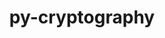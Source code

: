 ---
title: "py-cryptography"
layout: cache
categories: [package, develop]
meta: {"versions": ["2.7", "38.0.1", "40.0.2"], "compilers": ["gcc@=11.1.0", "gcc@=7.5.0", "oneapi@=2023.1.0", "oneapi@=2023.2.0"], "oss": ["ubuntu18.04", "ubuntu20.04"], "platforms": ["linux"], "targets": ["ppc64le", "x86_64", "x86_64_v3"], "stacks": ["e4s", "e4s-oneapi", "e4s-power", "radiuss", "root"], "num_specs": 66, "num_specs_by_stack": {"root": 66, "radiuss": 53, "e4s-power": 5, "e4s-oneapi": 4, "e4s": 4}}
spec_details: [{"hash": "zbwt7eti6lsv3o7m36etfzhiilw6emqt", "compiler": "gcc@=7.5.0", "versions": ["2.7"], "os": "ubuntu18.04", "platform": "linux", "target": "x86_64", "variants": ["~idna"], "stacks": ["root", "radiuss"], "size": "-", "tarball": "https://binaries.spack.io/develop/build_cache/linux-ubuntu18.04-x86_64/gcc-7.5.0/py-cryptography-2.7/linux-ubuntu18.04-x86_64-gcc-7.5.0-py-cryptography-2.7-zbwt7eti6lsv3o7m36etfzhiilw6emqt.spack"}, {"hash": "4lucr7ifxjp6rvqke3nlm45o6p7gdfyf", "compiler": "gcc@=7.5.0", "versions": ["2.7"], "os": "ubuntu18.04", "platform": "linux", "target": "x86_64", "variants": ["build_system=python_pip", "~idna"], "stacks": ["root", "radiuss"], "size": "-", "tarball": "https://binaries.spack.io/develop/build_cache/linux-ubuntu18.04-x86_64/gcc-7.5.0/py-cryptography-2.7/linux-ubuntu18.04-x86_64-gcc-7.5.0-py-cryptography-2.7-4lucr7ifxjp6rvqke3nlm45o6p7gdfyf.spack"}, {"hash": "2rdosk5nnsgqktasi5gpkmfpgwphjqri", "compiler": "gcc@=7.5.0", "versions": ["2.7"], "os": "ubuntu18.04", "platform": "linux", "target": "x86_64", "variants": ["~idna"], "stacks": ["root", "radiuss"], "size": "-", "tarball": "https://binaries.spack.io/develop/build_cache/linux-ubuntu18.04-x86_64/gcc-7.5.0/py-cryptography-2.7/linux-ubuntu18.04-x86_64-gcc-7.5.0-py-cryptography-2.7-2rdosk5nnsgqktasi5gpkmfpgwphjqri.spack"}, {"hash": "4kstad4podayksuoxjhyltdvrhxopb7m", "compiler": "gcc@=7.5.0", "versions": ["2.7"], "os": "ubuntu18.04", "platform": "linux", "target": "x86_64", "variants": ["~idna"], "stacks": ["root", "radiuss"], "size": "-", "tarball": "https://binaries.spack.io/develop/build_cache/linux-ubuntu18.04-x86_64/gcc-7.5.0/py-cryptography-2.7/linux-ubuntu18.04-x86_64-gcc-7.5.0-py-cryptography-2.7-4kstad4podayksuoxjhyltdvrhxopb7m.spack"}, {"hash": "5rwm4qsqcpb6klgk72elc34wfel5k3eb", "compiler": "gcc@=7.5.0", "versions": ["2.7"], "os": "ubuntu18.04", "platform": "linux", "target": "x86_64", "variants": ["~idna"], "stacks": ["root", "radiuss"], "size": "-", "tarball": "https://binaries.spack.io/develop/build_cache/linux-ubuntu18.04-x86_64/gcc-7.5.0/py-cryptography-2.7/linux-ubuntu18.04-x86_64-gcc-7.5.0-py-cryptography-2.7-5rwm4qsqcpb6klgk72elc34wfel5k3eb.spack"}, {"hash": "zltg5jcqlpxqz7q7ocgv33soiw7zpkcg", "compiler": "gcc@=7.5.0", "versions": ["2.7"], "os": "ubuntu18.04", "platform": "linux", "target": "x86_64", "variants": ["~idna"], "stacks": ["root", "radiuss"], "size": "-", "tarball": "https://binaries.spack.io/develop/build_cache/linux-ubuntu18.04-x86_64/gcc-7.5.0/py-cryptography-2.7/linux-ubuntu18.04-x86_64-gcc-7.5.0-py-cryptography-2.7-zltg5jcqlpxqz7q7ocgv33soiw7zpkcg.spack"}, {"hash": "znw2we6ty74tqqib4qbut7f6ncroxvao", "compiler": "gcc@=7.5.0", "versions": ["2.7"], "os": "ubuntu18.04", "platform": "linux", "target": "x86_64", "variants": ["build_system=python_pip", "~idna"], "stacks": ["root", "radiuss"], "size": "-", "tarball": "https://binaries.spack.io/develop/build_cache/linux-ubuntu18.04-x86_64/gcc-7.5.0/py-cryptography-2.7/linux-ubuntu18.04-x86_64-gcc-7.5.0-py-cryptography-2.7-znw2we6ty74tqqib4qbut7f6ncroxvao.spack"}, {"hash": "ogmgf6af3diblcbzbojnwlgvlipdxcpr", "compiler": "gcc@=7.5.0", "versions": ["2.7"], "os": "ubuntu18.04", "platform": "linux", "target": "x86_64", "variants": ["~idna"], "stacks": ["root", "radiuss"], "size": "-", "tarball": "https://binaries.spack.io/develop/build_cache/linux-ubuntu18.04-x86_64/gcc-7.5.0/py-cryptography-2.7/linux-ubuntu18.04-x86_64-gcc-7.5.0-py-cryptography-2.7-ogmgf6af3diblcbzbojnwlgvlipdxcpr.spack"}, {"hash": "nggp4qvjfxxpm7uw7qw5tizmai5rusq6", "compiler": "gcc@=7.5.0", "versions": ["2.7"], "os": "ubuntu18.04", "platform": "linux", "target": "x86_64", "variants": ["~idna"], "stacks": ["root", "radiuss"], "size": "-", "tarball": "https://binaries.spack.io/develop/build_cache/linux-ubuntu18.04-x86_64/gcc-7.5.0/py-cryptography-2.7/linux-ubuntu18.04-x86_64-gcc-7.5.0-py-cryptography-2.7-nggp4qvjfxxpm7uw7qw5tizmai5rusq6.spack"}, {"hash": "gp5zrtpgdwqp3bkp2ywbnoeb4upeq6cy", "compiler": "gcc@=7.5.0", "versions": ["2.7"], "os": "ubuntu18.04", "platform": "linux", "target": "x86_64", "variants": ["~idna"], "stacks": ["root", "radiuss"], "size": "-", "tarball": "https://binaries.spack.io/develop/build_cache/linux-ubuntu18.04-x86_64/gcc-7.5.0/py-cryptography-2.7/linux-ubuntu18.04-x86_64-gcc-7.5.0-py-cryptography-2.7-gp5zrtpgdwqp3bkp2ywbnoeb4upeq6cy.spack"}, {"hash": "i6zrics5xs3apg33khmysimuxvgc6ems", "compiler": "gcc@=7.5.0", "versions": ["2.7"], "os": "ubuntu18.04", "platform": "linux", "target": "x86_64", "variants": ["~idna"], "stacks": ["root", "radiuss"], "size": "-", "tarball": "https://binaries.spack.io/develop/build_cache/linux-ubuntu18.04-x86_64/gcc-7.5.0/py-cryptography-2.7/linux-ubuntu18.04-x86_64-gcc-7.5.0-py-cryptography-2.7-i6zrics5xs3apg33khmysimuxvgc6ems.spack"}, {"hash": "d5wyr6eqye2negv4twgd6tqbwxjo4ltb", "compiler": "gcc@=7.5.0", "versions": ["2.7"], "os": "ubuntu18.04", "platform": "linux", "target": "x86_64", "variants": ["build_system=python_pip", "~idna"], "stacks": ["root", "radiuss"], "size": "-", "tarball": "https://binaries.spack.io/develop/build_cache/linux-ubuntu18.04-x86_64/gcc-7.5.0/py-cryptography-2.7/linux-ubuntu18.04-x86_64-gcc-7.5.0-py-cryptography-2.7-d5wyr6eqye2negv4twgd6tqbwxjo4ltb.spack"}, {"hash": "sgrm3uqb5vs45eyw5k2ukxb6degyzhr6", "compiler": "gcc@=7.5.0", "versions": ["2.7"], "os": "ubuntu18.04", "platform": "linux", "target": "x86_64", "variants": ["~idna"], "stacks": ["root", "radiuss"], "size": "-", "tarball": "https://binaries.spack.io/develop/build_cache/linux-ubuntu18.04-x86_64/gcc-7.5.0/py-cryptography-2.7/linux-ubuntu18.04-x86_64-gcc-7.5.0-py-cryptography-2.7-sgrm3uqb5vs45eyw5k2ukxb6degyzhr6.spack"}, {"hash": "7tz27lmucxi2ji73blwfon3bzfz5xulo", "compiler": "gcc@=7.5.0", "versions": ["2.7"], "os": "ubuntu18.04", "platform": "linux", "target": "x86_64", "variants": ["~idna"], "stacks": ["root", "radiuss"], "size": "-", "tarball": "https://binaries.spack.io/develop/build_cache/linux-ubuntu18.04-x86_64/gcc-7.5.0/py-cryptography-2.7/linux-ubuntu18.04-x86_64-gcc-7.5.0-py-cryptography-2.7-7tz27lmucxi2ji73blwfon3bzfz5xulo.spack"}, {"hash": "protxg75vkt2ggbrs677i4fulkxjnx73", "compiler": "gcc@=7.5.0", "versions": ["2.7"], "os": "ubuntu18.04", "platform": "linux", "target": "x86_64", "variants": ["~idna"], "stacks": ["root", "radiuss"], "size": "-", "tarball": "https://binaries.spack.io/develop/build_cache/linux-ubuntu18.04-x86_64/gcc-7.5.0/py-cryptography-2.7/linux-ubuntu18.04-x86_64-gcc-7.5.0-py-cryptography-2.7-protxg75vkt2ggbrs677i4fulkxjnx73.spack"}, {"hash": "kbhvgzohx4maxrqtlxgmhwvdc5hh5w4f", "compiler": "gcc@=7.5.0", "versions": ["2.7"], "os": "ubuntu18.04", "platform": "linux", "target": "x86_64", "variants": ["~idna"], "stacks": ["root", "radiuss"], "size": "-", "tarball": "https://binaries.spack.io/develop/build_cache/linux-ubuntu18.04-x86_64/gcc-7.5.0/py-cryptography-2.7/linux-ubuntu18.04-x86_64-gcc-7.5.0-py-cryptography-2.7-kbhvgzohx4maxrqtlxgmhwvdc5hh5w4f.spack"}, {"hash": "su2so7dbsnxnfsnb3rtt3dcwl7ovgdab", "compiler": "gcc@=7.5.0", "versions": ["2.7"], "os": "ubuntu18.04", "platform": "linux", "target": "x86_64", "variants": ["~idna"], "stacks": ["root", "radiuss"], "size": "-", "tarball": "https://binaries.spack.io/develop/build_cache/linux-ubuntu18.04-x86_64/gcc-7.5.0/py-cryptography-2.7/linux-ubuntu18.04-x86_64-gcc-7.5.0-py-cryptography-2.7-su2so7dbsnxnfsnb3rtt3dcwl7ovgdab.spack"}, {"hash": "hqkpiue5qfzsp64kqh6rreqelgidv6qw", "compiler": "gcc@=7.5.0", "versions": ["2.7"], "os": "ubuntu18.04", "platform": "linux", "target": "x86_64", "variants": ["~idna"], "stacks": ["root", "radiuss"], "size": "-", "tarball": "https://binaries.spack.io/develop/build_cache/linux-ubuntu18.04-x86_64/gcc-7.5.0/py-cryptography-2.7/linux-ubuntu18.04-x86_64-gcc-7.5.0-py-cryptography-2.7-hqkpiue5qfzsp64kqh6rreqelgidv6qw.spack"}, {"hash": "tfynzwemws35s5yk55xhplckthwnfosh", "compiler": "gcc@=7.5.0", "versions": ["2.7"], "os": "ubuntu18.04", "platform": "linux", "target": "x86_64", "variants": ["~idna"], "stacks": ["root", "radiuss"], "size": "-", "tarball": "https://binaries.spack.io/develop/build_cache/linux-ubuntu18.04-x86_64/gcc-7.5.0/py-cryptography-2.7/linux-ubuntu18.04-x86_64-gcc-7.5.0-py-cryptography-2.7-tfynzwemws35s5yk55xhplckthwnfosh.spack"}, {"hash": "m7vlhqtyhkm4hvkacxyui6z3avx5ltfg", "compiler": "gcc@=7.5.0", "versions": ["2.7"], "os": "ubuntu18.04", "platform": "linux", "target": "x86_64", "variants": ["build_system=python_pip", "~idna"], "stacks": ["root", "radiuss"], "size": "-", "tarball": "https://binaries.spack.io/develop/build_cache/linux-ubuntu18.04-x86_64/gcc-7.5.0/py-cryptography-2.7/linux-ubuntu18.04-x86_64-gcc-7.5.0-py-cryptography-2.7-m7vlhqtyhkm4hvkacxyui6z3avx5ltfg.spack"}, {"hash": "tfulor5lmr6fcbmnijucxju2d7fxm22z", "compiler": "gcc@=7.5.0", "versions": ["2.7"], "os": "ubuntu18.04", "platform": "linux", "target": "x86_64", "variants": ["~idna"], "stacks": ["root", "radiuss"], "size": "-", "tarball": "https://binaries.spack.io/develop/build_cache/linux-ubuntu18.04-x86_64/gcc-7.5.0/py-cryptography-2.7/linux-ubuntu18.04-x86_64-gcc-7.5.0-py-cryptography-2.7-tfulor5lmr6fcbmnijucxju2d7fxm22z.spack"}, {"hash": "mssyqzy3guy5ipaffhajsaeo34j7fc3h", "compiler": "gcc@=7.5.0", "versions": ["2.7"], "os": "ubuntu18.04", "platform": "linux", "target": "x86_64", "variants": ["~idna"], "stacks": ["root", "radiuss"], "size": "-", "tarball": "https://binaries.spack.io/develop/build_cache/linux-ubuntu18.04-x86_64/gcc-7.5.0/py-cryptography-2.7/linux-ubuntu18.04-x86_64-gcc-7.5.0-py-cryptography-2.7-mssyqzy3guy5ipaffhajsaeo34j7fc3h.spack"}, {"hash": "sqopyjnhujsmbo26pngiuogaq5cklxkz", "compiler": "gcc@=7.5.0", "versions": ["2.7"], "os": "ubuntu18.04", "platform": "linux", "target": "x86_64", "variants": ["~idna"], "stacks": ["root", "radiuss"], "size": "-", "tarball": "https://binaries.spack.io/develop/build_cache/linux-ubuntu18.04-x86_64/gcc-7.5.0/py-cryptography-2.7/linux-ubuntu18.04-x86_64-gcc-7.5.0-py-cryptography-2.7-sqopyjnhujsmbo26pngiuogaq5cklxkz.spack"}, {"hash": "mw76th7ypp6lg4cesktuiz46k5h35jqx", "compiler": "gcc@=7.5.0", "versions": ["2.7"], "os": "ubuntu18.04", "platform": "linux", "target": "x86_64", "variants": ["build_system=python_pip", "~idna"], "stacks": ["root", "radiuss"], "size": "-", "tarball": "https://binaries.spack.io/develop/build_cache/linux-ubuntu18.04-x86_64/gcc-7.5.0/py-cryptography-2.7/linux-ubuntu18.04-x86_64-gcc-7.5.0-py-cryptography-2.7-mw76th7ypp6lg4cesktuiz46k5h35jqx.spack"}, {"hash": "trwlkx2zar3nqy6tu7a5piwz5kog3flb", "compiler": "gcc@=7.5.0", "versions": ["2.7"], "os": "ubuntu18.04", "platform": "linux", "target": "x86_64", "variants": ["~idna"], "stacks": ["root", "radiuss"], "size": "-", "tarball": "https://binaries.spack.io/develop/build_cache/linux-ubuntu18.04-x86_64/gcc-7.5.0/py-cryptography-2.7/linux-ubuntu18.04-x86_64-gcc-7.5.0-py-cryptography-2.7-trwlkx2zar3nqy6tu7a5piwz5kog3flb.spack"}, {"hash": "2wemv2luyxeku4enrt6agg22fzp2ycni", "compiler": "gcc@=7.5.0", "versions": ["2.7"], "os": "ubuntu18.04", "platform": "linux", "target": "x86_64", "variants": ["build_system=python_pip", "~idna"], "stacks": ["root", "radiuss"], "size": "-", "tarball": "https://binaries.spack.io/develop/build_cache/linux-ubuntu18.04-x86_64/gcc-7.5.0/py-cryptography-2.7/linux-ubuntu18.04-x86_64-gcc-7.5.0-py-cryptography-2.7-2wemv2luyxeku4enrt6agg22fzp2ycni.spack"}, {"hash": "wfw47kfcahlhek2kjfy2ithj6anznwpe", "compiler": "gcc@=7.5.0", "versions": ["2.7"], "os": "ubuntu18.04", "platform": "linux", "target": "x86_64", "variants": ["~idna"], "stacks": ["root", "radiuss"], "size": "-", "tarball": "https://binaries.spack.io/develop/build_cache/linux-ubuntu18.04-x86_64/gcc-7.5.0/py-cryptography-2.7/linux-ubuntu18.04-x86_64-gcc-7.5.0-py-cryptography-2.7-wfw47kfcahlhek2kjfy2ithj6anznwpe.spack"}, {"hash": "j2yyahznqczz7s3dydo4cmoop4244a7r", "compiler": "gcc@=7.5.0", "versions": ["2.7"], "os": "ubuntu18.04", "platform": "linux", "target": "x86_64", "variants": ["~idna"], "stacks": ["root", "radiuss"], "size": "-", "tarball": "https://binaries.spack.io/develop/build_cache/linux-ubuntu18.04-x86_64/gcc-7.5.0/py-cryptography-2.7/linux-ubuntu18.04-x86_64-gcc-7.5.0-py-cryptography-2.7-j2yyahznqczz7s3dydo4cmoop4244a7r.spack"}, {"hash": "trqlzowbtyyn4fftfan6exxj3kowsuzq", "compiler": "gcc@=7.5.0", "versions": ["2.7"], "os": "ubuntu18.04", "platform": "linux", "target": "x86_64", "variants": ["~idna"], "stacks": ["root", "radiuss"], "size": "-", "tarball": "https://binaries.spack.io/develop/build_cache/linux-ubuntu18.04-x86_64/gcc-7.5.0/py-cryptography-2.7/linux-ubuntu18.04-x86_64-gcc-7.5.0-py-cryptography-2.7-trqlzowbtyyn4fftfan6exxj3kowsuzq.spack"}, {"hash": "idkzwgale2acedwjic5kez3pt5oa7zu7", "compiler": "gcc@=7.5.0", "versions": ["2.7"], "os": "ubuntu18.04", "platform": "linux", "target": "x86_64", "variants": ["~idna"], "stacks": ["root", "radiuss"], "size": "-", "tarball": "https://binaries.spack.io/develop/build_cache/linux-ubuntu18.04-x86_64/gcc-7.5.0/py-cryptography-2.7/linux-ubuntu18.04-x86_64-gcc-7.5.0-py-cryptography-2.7-idkzwgale2acedwjic5kez3pt5oa7zu7.spack"}, {"hash": "ke2c6p3sbujx3whlfw44ij2x4diqnoos", "compiler": "gcc@=7.5.0", "versions": ["2.7"], "os": "ubuntu18.04", "platform": "linux", "target": "x86_64", "variants": ["~idna"], "stacks": ["root", "radiuss"], "size": "-", "tarball": "https://binaries.spack.io/develop/build_cache/linux-ubuntu18.04-x86_64/gcc-7.5.0/py-cryptography-2.7/linux-ubuntu18.04-x86_64-gcc-7.5.0-py-cryptography-2.7-ke2c6p3sbujx3whlfw44ij2x4diqnoos.spack"}, {"hash": "kcvv4kpmyeonfkmcfoercfpelrqptonl", "compiler": "gcc@=7.5.0", "versions": ["2.7"], "os": "ubuntu18.04", "platform": "linux", "target": "x86_64", "variants": ["~idna"], "stacks": ["root", "radiuss"], "size": "-", "tarball": "https://binaries.spack.io/develop/build_cache/linux-ubuntu18.04-x86_64/gcc-7.5.0/py-cryptography-2.7/linux-ubuntu18.04-x86_64-gcc-7.5.0-py-cryptography-2.7-kcvv4kpmyeonfkmcfoercfpelrqptonl.spack"}, {"hash": "y4tcjfqhrqfb4nwtuobkordvdod76x7b", "compiler": "gcc@=7.5.0", "versions": ["2.7"], "os": "ubuntu18.04", "platform": "linux", "target": "x86_64", "variants": ["build_system=python_pip", "~idna"], "stacks": ["root", "radiuss"], "size": "-", "tarball": "https://binaries.spack.io/develop/build_cache/linux-ubuntu18.04-x86_64/gcc-7.5.0/py-cryptography-2.7/linux-ubuntu18.04-x86_64-gcc-7.5.0-py-cryptography-2.7-y4tcjfqhrqfb4nwtuobkordvdod76x7b.spack"}, {"hash": "krdm2owwqrlekccagt6ldy7w42gjx6ec", "compiler": "gcc@=7.5.0", "versions": ["2.7"], "os": "ubuntu18.04", "platform": "linux", "target": "x86_64", "variants": ["~idna"], "stacks": ["root", "radiuss"], "size": "-", "tarball": "https://binaries.spack.io/develop/build_cache/linux-ubuntu18.04-x86_64/gcc-7.5.0/py-cryptography-2.7/linux-ubuntu18.04-x86_64-gcc-7.5.0-py-cryptography-2.7-krdm2owwqrlekccagt6ldy7w42gjx6ec.spack"}, {"hash": "ywuo3hu6zz2jvtthvrzp63cv2lnu5wrx", "compiler": "gcc@=7.5.0", "versions": ["2.7"], "os": "ubuntu18.04", "platform": "linux", "target": "x86_64", "variants": ["~idna"], "stacks": ["root", "radiuss"], "size": "-", "tarball": "https://binaries.spack.io/develop/build_cache/linux-ubuntu18.04-x86_64/gcc-7.5.0/py-cryptography-2.7/linux-ubuntu18.04-x86_64-gcc-7.5.0-py-cryptography-2.7-ywuo3hu6zz2jvtthvrzp63cv2lnu5wrx.spack"}, {"hash": "objexlrym6iytwqw4uytq5465wgtyyy7", "compiler": "gcc@=7.5.0", "versions": ["2.7"], "os": "ubuntu18.04", "platform": "linux", "target": "x86_64", "variants": ["~idna"], "stacks": ["root", "radiuss"], "size": "-", "tarball": "https://binaries.spack.io/develop/build_cache/linux-ubuntu18.04-x86_64/gcc-7.5.0/py-cryptography-2.7/linux-ubuntu18.04-x86_64-gcc-7.5.0-py-cryptography-2.7-objexlrym6iytwqw4uytq5465wgtyyy7.spack"}, {"hash": "utm4tlewcfn5o3rvumsk64sqseniobub", "compiler": "gcc@=7.5.0", "versions": ["2.7"], "os": "ubuntu18.04", "platform": "linux", "target": "x86_64", "variants": ["~idna"], "stacks": ["root", "radiuss"], "size": "-", "tarball": "https://binaries.spack.io/develop/build_cache/linux-ubuntu18.04-x86_64/gcc-7.5.0/py-cryptography-2.7/linux-ubuntu18.04-x86_64-gcc-7.5.0-py-cryptography-2.7-utm4tlewcfn5o3rvumsk64sqseniobub.spack"}, {"hash": "qisfcmo4rvu6gn5kqzrclmshgpwku4d5", "compiler": "gcc@=7.5.0", "versions": ["2.7"], "os": "ubuntu18.04", "platform": "linux", "target": "x86_64", "variants": ["~idna"], "stacks": ["root", "radiuss"], "size": "-", "tarball": "https://binaries.spack.io/develop/build_cache/linux-ubuntu18.04-x86_64/gcc-7.5.0/py-cryptography-2.7/linux-ubuntu18.04-x86_64-gcc-7.5.0-py-cryptography-2.7-qisfcmo4rvu6gn5kqzrclmshgpwku4d5.spack"}, {"hash": "zncr63f2kzczkdxqgj2l52jiylg5x2ws", "compiler": "gcc@=7.5.0", "versions": ["2.7"], "os": "ubuntu18.04", "platform": "linux", "target": "x86_64", "variants": ["~idna"], "stacks": ["root", "radiuss"], "size": "-", "tarball": "https://binaries.spack.io/develop/build_cache/linux-ubuntu18.04-x86_64/gcc-7.5.0/py-cryptography-2.7/linux-ubuntu18.04-x86_64-gcc-7.5.0-py-cryptography-2.7-zncr63f2kzczkdxqgj2l52jiylg5x2ws.spack"}, {"hash": "uabaeumocodhzqgbrnuaztm6tbu7verh", "compiler": "gcc@=7.5.0", "versions": ["2.7"], "os": "ubuntu18.04", "platform": "linux", "target": "x86_64", "variants": ["~idna"], "stacks": ["root", "radiuss"], "size": "-", "tarball": "https://binaries.spack.io/develop/build_cache/linux-ubuntu18.04-x86_64/gcc-7.5.0/py-cryptography-2.7/linux-ubuntu18.04-x86_64-gcc-7.5.0-py-cryptography-2.7-uabaeumocodhzqgbrnuaztm6tbu7verh.spack"}, {"hash": "5r4pmoxbqstlj7wi7ele2qeuztcwillz", "compiler": "gcc@=7.5.0", "versions": ["2.7"], "os": "ubuntu18.04", "platform": "linux", "target": "x86_64_v3", "variants": ["build_system=python_pip", "~idna"], "stacks": ["root", "radiuss"], "size": "-", "tarball": "https://binaries.spack.io/develop/build_cache/linux-ubuntu18.04-x86_64_v3/gcc-7.5.0/py-cryptography-2.7/linux-ubuntu18.04-x86_64_v3-gcc-7.5.0-py-cryptography-2.7-5r4pmoxbqstlj7wi7ele2qeuztcwillz.spack"}, {"hash": "akauzeoipdm6kiseverymqtjsr652kvk", "compiler": "gcc@=7.5.0", "versions": ["2.7"], "os": "ubuntu18.04", "platform": "linux", "target": "x86_64_v3", "variants": ["build_system=python_pip", "~idna"], "stacks": ["root", "radiuss"], "size": "-", "tarball": "https://binaries.spack.io/develop/build_cache/linux-ubuntu18.04-x86_64_v3/gcc-7.5.0/py-cryptography-2.7/linux-ubuntu18.04-x86_64_v3-gcc-7.5.0-py-cryptography-2.7-akauzeoipdm6kiseverymqtjsr652kvk.spack"}, {"hash": "3auvprvx7e46uni3pvnvvvy6cd3fth7d", "compiler": "gcc@=7.5.0", "versions": ["2.7"], "os": "ubuntu18.04", "platform": "linux", "target": "x86_64_v3", "variants": ["build_system=python_pip", "~idna"], "stacks": ["root", "radiuss"], "size": "-", "tarball": "https://binaries.spack.io/develop/build_cache/linux-ubuntu18.04-x86_64_v3/gcc-7.5.0/py-cryptography-2.7/linux-ubuntu18.04-x86_64_v3-gcc-7.5.0-py-cryptography-2.7-3auvprvx7e46uni3pvnvvvy6cd3fth7d.spack"}, {"hash": "dgwzxio62jwbeft54vjdqyof7gir4och", "compiler": "gcc@=7.5.0", "versions": ["2.7"], "os": "ubuntu18.04", "platform": "linux", "target": "x86_64_v3", "variants": ["build_system=python_pip", "~idna"], "stacks": ["root", "radiuss"], "size": "-", "tarball": "https://binaries.spack.io/develop/build_cache/linux-ubuntu18.04-x86_64_v3/gcc-7.5.0/py-cryptography-2.7/linux-ubuntu18.04-x86_64_v3-gcc-7.5.0-py-cryptography-2.7-dgwzxio62jwbeft54vjdqyof7gir4och.spack"}, {"hash": "y3z7ykx5nvxfdgktf3cal5zltpnbf4cg", "compiler": "gcc@=7.5.0", "versions": ["2.7"], "os": "ubuntu18.04", "platform": "linux", "target": "x86_64_v3", "variants": ["build_system=python_pip", "~idna"], "stacks": ["root", "radiuss"], "size": "-", "tarball": "https://binaries.spack.io/develop/build_cache/linux-ubuntu18.04-x86_64_v3/gcc-7.5.0/py-cryptography-2.7/linux-ubuntu18.04-x86_64_v3-gcc-7.5.0-py-cryptography-2.7-y3z7ykx5nvxfdgktf3cal5zltpnbf4cg.spack"}, {"hash": "l563p5x2zizy6nxerdjhrn7umdo3h2ec", "compiler": "gcc@=7.5.0", "versions": ["2.7"], "os": "ubuntu18.04", "platform": "linux", "target": "x86_64_v3", "variants": ["build_system=python_pip", "~idna"], "stacks": ["root", "radiuss"], "size": "-", "tarball": "https://binaries.spack.io/develop/build_cache/linux-ubuntu18.04-x86_64_v3/gcc-7.5.0/py-cryptography-2.7/linux-ubuntu18.04-x86_64_v3-gcc-7.5.0-py-cryptography-2.7-l563p5x2zizy6nxerdjhrn7umdo3h2ec.spack"}, {"hash": "zzdsyicwo7vdz6jf4b25rgxoj2pgjpci", "compiler": "gcc@=7.5.0", "versions": ["2.7"], "os": "ubuntu18.04", "platform": "linux", "target": "x86_64_v3", "variants": ["build_system=python_pip", "~idna"], "stacks": ["root", "radiuss"], "size": "-", "tarball": "https://binaries.spack.io/develop/build_cache/linux-ubuntu18.04-x86_64_v3/gcc-7.5.0/py-cryptography-2.7/linux-ubuntu18.04-x86_64_v3-gcc-7.5.0-py-cryptography-2.7-zzdsyicwo7vdz6jf4b25rgxoj2pgjpci.spack"}, {"hash": "tkmubt5y4eyz4xcdncqxu2bkzpvg27bs", "compiler": "gcc@=7.5.0", "versions": ["2.7"], "os": "ubuntu18.04", "platform": "linux", "target": "x86_64_v3", "variants": ["build_system=python_pip", "~idna"], "stacks": ["root", "radiuss"], "size": "-", "tarball": "https://binaries.spack.io/develop/build_cache/linux-ubuntu18.04-x86_64_v3/gcc-7.5.0/py-cryptography-2.7/linux-ubuntu18.04-x86_64_v3-gcc-7.5.0-py-cryptography-2.7-tkmubt5y4eyz4xcdncqxu2bkzpvg27bs.spack"}, {"hash": "dkjqh5a4mojezvnmn3pgrojya4f2nfua", "compiler": "gcc@=7.5.0", "versions": ["2.7"], "os": "ubuntu18.04", "platform": "linux", "target": "x86_64_v3", "variants": ["build_system=python_pip", "~idna"], "stacks": ["root", "radiuss"], "size": "-", "tarball": "https://binaries.spack.io/develop/build_cache/linux-ubuntu18.04-x86_64_v3/gcc-7.5.0/py-cryptography-2.7/linux-ubuntu18.04-x86_64_v3-gcc-7.5.0-py-cryptography-2.7-dkjqh5a4mojezvnmn3pgrojya4f2nfua.spack"}, {"hash": "pkgp2oy4l57l34srwp6uaz26camqsljo", "compiler": "gcc@=7.5.0", "versions": ["2.7"], "os": "ubuntu18.04", "platform": "linux", "target": "x86_64_v3", "variants": ["build_system=python_pip", "~idna"], "stacks": ["root", "radiuss"], "size": "-", "tarball": "https://binaries.spack.io/develop/build_cache/linux-ubuntu18.04-x86_64_v3/gcc-7.5.0/py-cryptography-2.7/linux-ubuntu18.04-x86_64_v3-gcc-7.5.0-py-cryptography-2.7-pkgp2oy4l57l34srwp6uaz26camqsljo.spack"}, {"hash": "mv3vouwueigoewuu5ondhbzr7kp5rppj", "compiler": "gcc@=7.5.0", "versions": ["2.7"], "os": "ubuntu18.04", "platform": "linux", "target": "x86_64_v3", "variants": ["build_system=python_pip", "~idna"], "stacks": ["root", "radiuss"], "size": "-", "tarball": "https://binaries.spack.io/develop/build_cache/linux-ubuntu18.04-x86_64_v3/gcc-7.5.0/py-cryptography-2.7/linux-ubuntu18.04-x86_64_v3-gcc-7.5.0-py-cryptography-2.7-mv3vouwueigoewuu5ondhbzr7kp5rppj.spack"}, {"hash": "of4kphcganmou6llme25vgaaz5ctql6g", "compiler": "gcc@=7.5.0", "versions": ["2.7"], "os": "ubuntu18.04", "platform": "linux", "target": "x86_64_v3", "variants": ["build_system=python_pip", "~idna"], "stacks": ["root", "radiuss"], "size": "-", "tarball": "https://binaries.spack.io/develop/build_cache/linux-ubuntu18.04-x86_64_v3/gcc-7.5.0/py-cryptography-2.7/linux-ubuntu18.04-x86_64_v3-gcc-7.5.0-py-cryptography-2.7-of4kphcganmou6llme25vgaaz5ctql6g.spack"}, {"hash": "zbczpjkesj6juoferhach4kcc7dwzr25", "compiler": "gcc@=7.5.0", "versions": ["2.7"], "os": "ubuntu18.04", "platform": "linux", "target": "x86_64_v3", "variants": ["build_system=python_pip", "~idna"], "stacks": ["root", "radiuss"], "size": "-", "tarball": "https://binaries.spack.io/develop/build_cache/linux-ubuntu18.04-x86_64_v3/gcc-7.5.0/py-cryptography-2.7/linux-ubuntu18.04-x86_64_v3-gcc-7.5.0-py-cryptography-2.7-zbczpjkesj6juoferhach4kcc7dwzr25.spack"}, {"hash": "nwypxpqmxqyltwhzi3mfcdfcmqayw5mh", "compiler": "gcc@=11.1.0", "versions": ["40.0.2"], "os": "ubuntu20.04", "platform": "linux", "target": "ppc64le", "variants": ["build_system=python_pip"], "stacks": ["root", "e4s-power"], "size": "-", "tarball": "https://binaries.spack.io/develop/build_cache/linux-ubuntu20.04-ppc64le/gcc-11.1.0/py-cryptography-40.0.2/linux-ubuntu20.04-ppc64le-gcc-11.1.0-py-cryptography-40.0.2-nwypxpqmxqyltwhzi3mfcdfcmqayw5mh.spack"}, {"hash": "w7kxgalehnqlvj4jkmnemm35wpm5jjuw", "compiler": "gcc@=11.1.0", "versions": ["38.0.1"], "os": "ubuntu20.04", "platform": "linux", "target": "ppc64le", "variants": ["build_system=python_pip"], "stacks": ["root", "e4s-power"], "size": "-", "tarball": "https://binaries.spack.io/develop/build_cache/linux-ubuntu20.04-ppc64le/gcc-11.1.0/py-cryptography-38.0.1/linux-ubuntu20.04-ppc64le-gcc-11.1.0-py-cryptography-38.0.1-w7kxgalehnqlvj4jkmnemm35wpm5jjuw.spack"}, {"hash": "4pzo3dudcfxktyxyplto6zx7jfvm6ina", "compiler": "gcc@=11.1.0", "versions": ["40.0.2"], "os": "ubuntu20.04", "platform": "linux", "target": "ppc64le", "variants": ["build_system=python_pip"], "stacks": ["root", "e4s-power"], "size": "-", "tarball": "https://binaries.spack.io/develop/build_cache/linux-ubuntu20.04-ppc64le/gcc-11.1.0/py-cryptography-40.0.2/linux-ubuntu20.04-ppc64le-gcc-11.1.0-py-cryptography-40.0.2-4pzo3dudcfxktyxyplto6zx7jfvm6ina.spack"}, {"hash": "62pbkhsqk6eckuksdf62jrwbdllisdpc", "compiler": "gcc@=11.1.0", "versions": ["38.0.1"], "os": "ubuntu20.04", "platform": "linux", "target": "ppc64le", "variants": ["build_system=python_pip"], "stacks": ["root", "e4s-power"], "size": "-", "tarball": "https://binaries.spack.io/develop/build_cache/linux-ubuntu20.04-ppc64le/gcc-11.1.0/py-cryptography-38.0.1/linux-ubuntu20.04-ppc64le-gcc-11.1.0-py-cryptography-38.0.1-62pbkhsqk6eckuksdf62jrwbdllisdpc.spack"}, {"hash": "tn5sjxxkv5doulqzlvtal4eqntam4ufc", "compiler": "gcc@=11.1.0", "versions": ["40.0.2"], "os": "ubuntu20.04", "platform": "linux", "target": "ppc64le", "variants": ["build_system=python_pip"], "stacks": ["root", "e4s-power"], "size": "-", "tarball": "https://binaries.spack.io/develop/build_cache/linux-ubuntu20.04-ppc64le/gcc-11.1.0/py-cryptography-40.0.2/linux-ubuntu20.04-ppc64le-gcc-11.1.0-py-cryptography-40.0.2-tn5sjxxkv5doulqzlvtal4eqntam4ufc.spack"}, {"hash": "gqp6ltmbrspto4flkumwllttyaa7nzku", "compiler": "oneapi@=2023.1.0", "versions": ["38.0.1"], "os": "ubuntu20.04", "platform": "linux", "target": "x86_64", "variants": ["build_system=python_pip"], "stacks": ["root", "e4s-oneapi"], "size": "-", "tarball": "https://binaries.spack.io/develop/build_cache/linux-ubuntu20.04-x86_64/oneapi-2023.1.0/py-cryptography-38.0.1/linux-ubuntu20.04-x86_64-oneapi-2023.1.0-py-cryptography-38.0.1-gqp6ltmbrspto4flkumwllttyaa7nzku.spack"}, {"hash": "e6tnkfg24bspiwntgjt2z7xwgpoa2dju", "compiler": "oneapi@=2023.1.0", "versions": ["38.0.1"], "os": "ubuntu20.04", "platform": "linux", "target": "x86_64", "variants": ["build_system=python_pip"], "stacks": ["root", "e4s-oneapi"], "size": "-", "tarball": "https://binaries.spack.io/develop/build_cache/linux-ubuntu20.04-x86_64/oneapi-2023.1.0/py-cryptography-38.0.1/linux-ubuntu20.04-x86_64-oneapi-2023.1.0-py-cryptography-38.0.1-e6tnkfg24bspiwntgjt2z7xwgpoa2dju.spack"}, {"hash": "rjs5un7m52ia6blxw4bmmmrqn3drg7jb", "compiler": "oneapi@=2023.1.0", "versions": ["38.0.1"], "os": "ubuntu20.04", "platform": "linux", "target": "x86_64", "variants": ["build_system=python_pip"], "stacks": ["root", "e4s-oneapi"], "size": "-", "tarball": "https://binaries.spack.io/develop/build_cache/linux-ubuntu20.04-x86_64/oneapi-2023.1.0/py-cryptography-38.0.1/linux-ubuntu20.04-x86_64-oneapi-2023.1.0-py-cryptography-38.0.1-rjs5un7m52ia6blxw4bmmmrqn3drg7jb.spack"}, {"hash": "upwwyld226m6yukadon7ywaprlxz5vpv", "compiler": "oneapi@=2023.2.0", "versions": ["38.0.1"], "os": "ubuntu20.04", "platform": "linux", "target": "x86_64", "variants": ["build_system=python_pip"], "stacks": ["root", "e4s-oneapi"], "size": "-", "tarball": "https://binaries.spack.io/develop/build_cache/linux-ubuntu20.04-x86_64/oneapi-2023.2.0/py-cryptography-38.0.1/linux-ubuntu20.04-x86_64-oneapi-2023.2.0-py-cryptography-38.0.1-upwwyld226m6yukadon7ywaprlxz5vpv.spack"}, {"hash": "7c55izspv5t2mgbazhock3ovmuhkc4w4", "compiler": "gcc@=11.1.0", "versions": ["38.0.1"], "os": "ubuntu20.04", "platform": "linux", "target": "x86_64_v3", "variants": ["build_system=python_pip"], "stacks": ["root", "e4s"], "size": "-", "tarball": "https://binaries.spack.io/develop/build_cache/linux-ubuntu20.04-x86_64_v3/gcc-11.1.0/py-cryptography-38.0.1/linux-ubuntu20.04-x86_64_v3-gcc-11.1.0-py-cryptography-38.0.1-7c55izspv5t2mgbazhock3ovmuhkc4w4.spack"}, {"hash": "lhknee44mkub7yg2denc3caftg7rbwew", "compiler": "gcc@=11.1.0", "versions": ["40.0.2"], "os": "ubuntu20.04", "platform": "linux", "target": "x86_64_v3", "variants": ["build_system=python_pip"], "stacks": ["root", "e4s"], "size": "-", "tarball": "https://binaries.spack.io/develop/build_cache/linux-ubuntu20.04-x86_64_v3/gcc-11.1.0/py-cryptography-40.0.2/linux-ubuntu20.04-x86_64_v3-gcc-11.1.0-py-cryptography-40.0.2-lhknee44mkub7yg2denc3caftg7rbwew.spack"}, {"hash": "axazxjn6qicpk5ptwkixdlvk45d3cwdk", "compiler": "gcc@=11.1.0", "versions": ["38.0.1"], "os": "ubuntu20.04", "platform": "linux", "target": "x86_64_v3", "variants": ["build_system=python_pip"], "stacks": ["root", "e4s"], "size": "-", "tarball": "https://binaries.spack.io/develop/build_cache/linux-ubuntu20.04-x86_64_v3/gcc-11.1.0/py-cryptography-38.0.1/linux-ubuntu20.04-x86_64_v3-gcc-11.1.0-py-cryptography-38.0.1-axazxjn6qicpk5ptwkixdlvk45d3cwdk.spack"}, {"hash": "qvs6bfvktizlr3p764urjg36gs35lnc6", "compiler": "gcc@=11.1.0", "versions": ["40.0.2"], "os": "ubuntu20.04", "platform": "linux", "target": "x86_64_v3", "variants": ["build_system=python_pip"], "stacks": ["root", "e4s"], "size": "-", "tarball": "https://binaries.spack.io/develop/build_cache/linux-ubuntu20.04-x86_64_v3/gcc-11.1.0/py-cryptography-40.0.2/linux-ubuntu20.04-x86_64_v3-gcc-11.1.0-py-cryptography-40.0.2-qvs6bfvktizlr3p764urjg36gs35lnc6.spack"}]
---